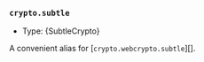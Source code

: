 ### `crypto.subtle`

<!-- YAML
added: v17.4.0
-->

* Type: {SubtleCrypto}

A convenient alias for [`crypto.webcrypto.subtle`][].
